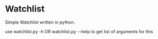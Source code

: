 # Watchlist
Simple Watchlist written in python.

use watchlist.py -h OR watchlist.py --help to get list of arguments for this
